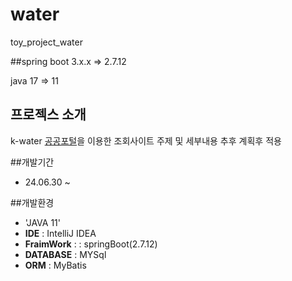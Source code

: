 # water
 toy_project_water

##spring boot 3.x.x => 2.7.12

java 17 => 11
## 프로젝스 소개 
k-water [공공포털](https://opendata.kwater.or.kr/main.do)을 이용한 조회사이트
  주제 및 세부내용 추후 계획후 적용

##개발기간
* 24.06.30 ~

##개발환경 
- 'JAVA 11'
- **IDE** : IntelliJ IDEA
- **FraimWork** :  : springBoot(2.7.12)
- **DATABASE** : MYSql
- **ORM** : MyBatis
